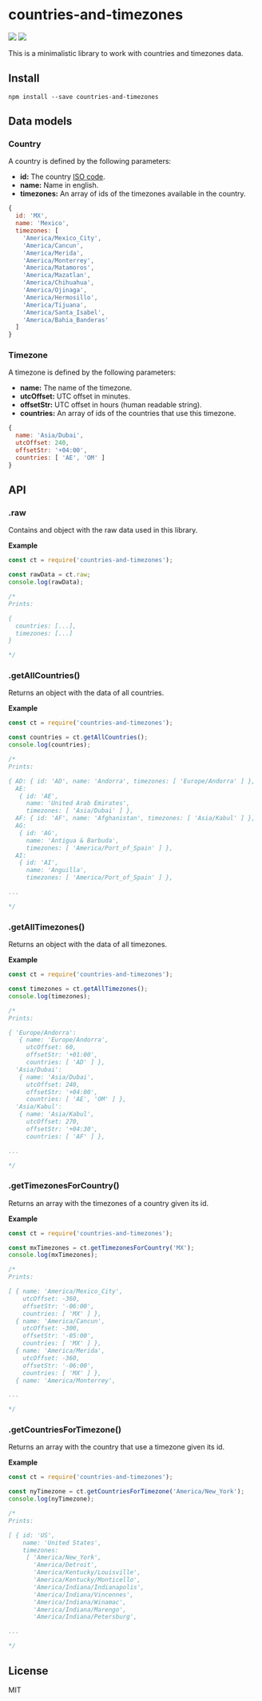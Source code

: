 # countries-and-timezones
![](https://img.shields.io/wercker/ci/wercker/docs.svg?style=flat)
![](https://img.shields.io/dub/l/vibe-d.svg?style=flat)

This is a minimalistic library to work with countries and timezones data.

## Install

```
npm install --save countries-and-timezones
```

## Data models

### Country

A country is defined by the following parameters:

* **id:** The country [ISO code](https://es.wikipedia.org/wiki/ISO_3166-1).
* **name:** Name in english.
* **timezones:** An array of ids of the timezones available in the country.

```javascript
{
  id: 'MX',
  name: 'Mexico',
  timezones: [
    'America/Mexico_City',
    'America/Cancun',
    'America/Merida',
    'America/Monterrey',
    'America/Matamoros',
    'America/Mazatlan',
    'America/Chihuahua',
    'America/Ojinaga',
    'America/Hermosillo',
    'America/Tijuana',
    'America/Santa_Isabel',
    'America/Bahia_Banderas'
  ] 
}
```

### Timezone

A timezone is defined by the following parameters:

* **name:** The name of the timezone.
* **utcOffset:** UTC offset in minutes.
* **offsetStr:** UTC offset in hours (human readable string).
* **countries:** An array of ids of the countries that use this timezone.


```javascript
{
  name: 'Asia/Dubai',
  utcOffset: 240,
  offsetStr: '+04:00',
  countries: [ 'AE', 'OM' ]
}
```

## API

### .raw

Contains and object with the raw data used in this library.

**Example**

```javascript
const ct = require('countries-and-timezones');

const rawData = ct.raw;
console.log(rawData);

/*
Prints:

{
  countries: [...],
  timezones: [...]
}

*/

```

### .getAllCountries()

Returns an object with the data of all countries.

**Example**

```javascript
const ct = require('countries-and-timezones');

const countries = ct.getAllCountries();
console.log(countries);

/*
Prints:

{ AD: { id: 'AD', name: 'Andorra', timezones: [ 'Europe/Andorra' ] },
  AE: 
   { id: 'AE',
     name: 'United Arab Emirates',
     timezones: [ 'Asia/Dubai' ] },
  AF: { id: 'AF', name: 'Afghanistan', timezones: [ 'Asia/Kabul' ] },
  AG: 
   { id: 'AG',
     name: 'Antigua & Barbuda',
     timezones: [ 'America/Port_of_Spain' ] },
  AI: 
   { id: 'AI',
     name: 'Anguilla',
     timezones: [ 'America/Port_of_Spain' ] },

...

*/
```

### .getAllTimezones()

Returns an object with the data of all timezones.

**Example**

```javascript
const ct = require('countries-and-timezones');

const timezones = ct.getAllTimezones();
console.log(timezones);

/*
Prints:

{ 'Europe/Andorra': 
   { name: 'Europe/Andorra',
     utcOffset: 60,
     offsetStr: '+01:00',
     countries: [ 'AD' ] },
  'Asia/Dubai': 
   { name: 'Asia/Dubai',
     utcOffset: 240,
     offsetStr: '+04:00',
     countries: [ 'AE', 'OM' ] },
  'Asia/Kabul': 
   { name: 'Asia/Kabul',
     utcOffset: 270,
     offsetStr: '+04:30',
     countries: [ 'AF' ] },

...

*/

```

### .getTimezonesForCountry()

Returns an array with the timezones of a country given its id.

**Example**

```javascript
const ct = require('countries-and-timezones');

const mxTimezones = ct.getTimezonesForCountry('MX');
console.log(mxTimezones);

/*
Prints:

[ { name: 'America/Mexico_City',
    utcOffset: -360,
    offsetStr: '-06:00',
    countries: [ 'MX' ] },
  { name: 'America/Cancun',
    utcOffset: -300,
    offsetStr: '-05:00',
    countries: [ 'MX' ] },
  { name: 'America/Merida',
    utcOffset: -360,
    offsetStr: '-06:00',
    countries: [ 'MX' ] },
  { name: 'America/Monterrey',

...

*/

```

### .getCountriesForTimezone()

Returns an array with the country that use a timezone given its id.

**Example**

```javascript
const ct = require('countries-and-timezones');

const nyTimezone = ct.getCountriesForTimezone('America/New_York');
console.log(nyTimezone);

/*
Prints:

[ { id: 'US',
    name: 'United States',
    timezones: 
     [ 'America/New_York',
       'America/Detroit',
       'America/Kentucky/Louisville',
       'America/Kentucky/Monticello',
       'America/Indiana/Indianapolis',
       'America/Indiana/Vincennes',
       'America/Indiana/Winamac',
       'America/Indiana/Marengo',
       'America/Indiana/Petersburg',

...

*/

```

## License

MIT
